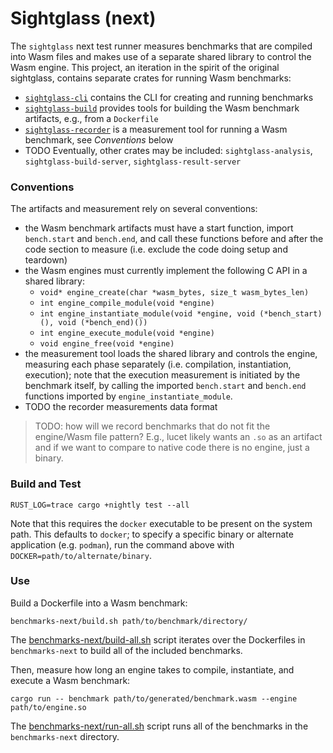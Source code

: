 Sightglass (next)
=================

The `sightglass` next test runner measures benchmarks that are compiled into Wasm files and makes
use of a separate shared library to control the Wasm engine. This project, an iteration in the
spirit of the original sightglass, contains separate crates for running Wasm benchmarks:
 - [`sightglass-cli`](crates/cli) contains the CLI for creating and running benchmarks
 - [`sightglass-build`](crates/build) provides tools for building the Wasm benchmark artifacts,
   e.g., from a `Dockerfile`
 - [`sightglass-recorder`](crates/recorder) is a measurement tool for running a Wasm benchmark, see
   _Conventions_ below
 - TODO Eventually, other crates may be included: `sightglass-analysis`,
   `sightglass-build-server`, `sightglass-result-server`

### Conventions

The artifacts and measurement rely on several conventions:
 - the Wasm benchmark artifacts must have a start function, import `bench.start` and `bench.end`,
   and call these functions before and after the code section to measure (i.e. exclude the code
   doing setup and teardown)
 - the Wasm engines must currently implement the following C API in a shared library:
   - `void* engine_create(char *wasm_bytes, size_t wasm_bytes_len)`
   - `int engine_compile_module(void *engine)`
   - `int engine_instantiate_module(void *engine, void (*bench_start)(), void (*bench_end)())`
   - `int engine_execute_module(void *engine)`
   - `void engine_free(void *engine)`
 - the measurement tool loads the shared library and controls the engine, measuring each phase
   separately (i.e. compilation, instantiation, execution); note that the execution measurement is
   initiated by the benchmark itself, by calling the imported `bench.start` and `bench.end`
   functions imported by `engine_instantiate_module`.
- TODO the recorder measurements data format

> TODO: how will we record benchmarks that do not fit the engine/Wasm file pattern? E.g., lucet
> likely wants an `.so` as an artifact and if we want to compare to native code there is no engine,
> just a binary.

### Build and Test

```
RUST_LOG=trace cargo +nightly test --all
```

Note that this requires the `docker` executable to be present on the system path. This defaults to
`docker`; to specify a specific binary or alternate application (e.g. `podman`), run the command
above with `DOCKER=path/to/alternate/binary`.

### Use

Build a Dockerfile into a Wasm benchmark:

```
benchmarks-next/build.sh path/to/benchmark/directory/
```

The [benchmarks-next/build-all.sh](../benchmarks-next/build-all.sh) script iterates over the
Dockerfiles in `benchmarks-next` to build all of the included benchmarks.

Then, measure how long an engine takes to compile, instantiate, and execute a Wasm benchmark:

```
cargo run -- benchmark path/to/generated/benchmark.wasm --engine path/to/engine.so
```

The [benchmarks-next/run-all.sh](../benchmarks-next/run-all.sh) script runs all of the benchmarks in
the `benchmarks-next` directory.
